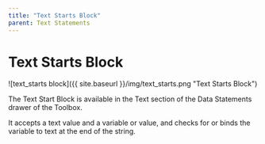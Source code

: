 ```yaml
---
title: "Text Starts Block"
parent: Text Statements
---
```

# Text Starts Block
![text_starts block]({{ site.baseurl }}/img/text_starts.png "Text Starts Block")

The Text Start Block is available in the Text section of the Data Statements drawer of the Toolbox.

It accepts a text value and a variable or value, and checks for or binds the variable to text at the end of the string.